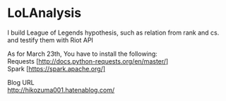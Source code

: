 # LoLAnalysis
I build League of Legends hypothesis, such as relation from rank and cs. and testify them with Riot API

As for March 23th, You have to install the following:  
Requests [http://docs.python-requests.org/en/master/]  
Spark [https://spark.apache.org/]  
  
Blog URL  
http://hikozuma001.hatenablog.com/

